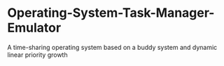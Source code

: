 # Operating-System-Task-Manager-Emulator
A time-sharing operating system based on a buddy system and dynamic linear priority growth
